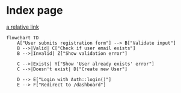 # Index page

[a relative link](dir1/dir1file1.md)

```mermaid
flowchart TD
    A["User submits registration form"] --> B["Validate input"]
    B -->|Valid| C["Check if user email exists"]
    B -->|Invalid| Z["Show validation error"]

    C -->|Exists| Y["Show 'User already exists' error"]
    C -->|Doesn't exist| D["Create new User"]

    D --> E["Login with Auth::login()"]
    E --> F["Redirect to /dashboard"]
```